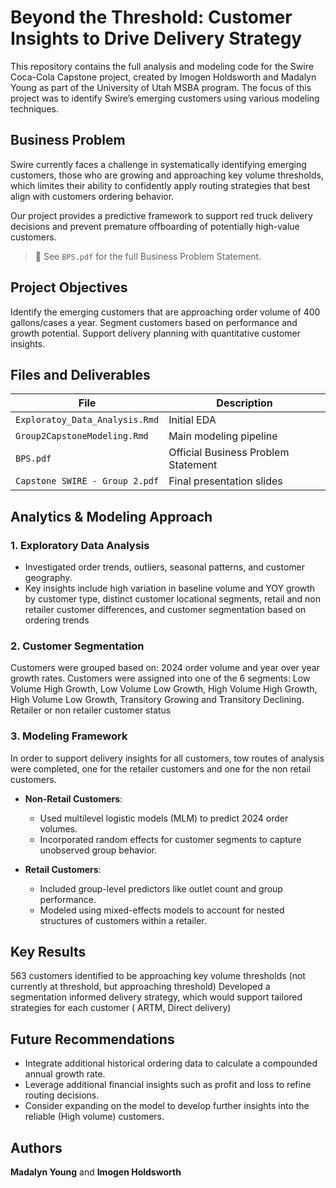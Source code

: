 # Beyond the Threshold: Customer Insights to Drive Delivery Strategy

This repository contains the full analysis and modeling code for the Swire Coca-Cola Capstone project, created by Imogen Holdsworth and Madalyn Young as part of the University of Utah MSBA program. The focus of this project was to identify Swire’s  emerging customers using various modeling techniques. 

## Business Problem

Swire currently faces a challenge in systematically identifying emerging customers, those who are growing and approaching key volume thresholds, which limites their ability to confidently apply routing strategies that best align with customers ordering behavior. 

Our project provides a predictive framework to support red truck delivery decisions and prevent premature offboarding of potentially high-value customers.

> 📄 See `BPS.pdf` for the full Business Problem Statement.

##  Project Objectives
Identify the emerging customers that are approaching order volume of 400 gallons/cases a year.
Segment customers based on performance and growth potential. 
Support delivery planning with quantitative customer insights. 

## Files and Deliverables

| File | Description |
|------|-------------|
| `Exploratoy_Data_Analysis.Rmd` | Initial EDA |
| `Group2CapstoneModeling.Rmd` | Main modeling pipeline|
| `BPS.pdf` | Official Business Problem Statement|| 
`Capstone SWIRE - Group 2.pdf` | Final presentation slides |

##  Analytics & Modeling Approach

### 1. **Exploratory Data Analysis**
- Investigated order trends, outliers, seasonal patterns, and customer geography.
- Key insights include high variation in baseline volume and YOY growth by customer type, distinct customer locational segments, retail and non retailer customer differences, and customer segmentation based on ordering trends

### 2. **Customer Segmentation**
Customers were grouped based on:
2024 order volume and year over year growth rates. 
Customers were assigned into one of the 6 segments:
Low Volume High Growth, Low Volume Low Growth, High Volume High Growth, High Volume Low Growth, Transitory Growing and Transitory Declining.
Retailer or non retailer customer status

### 3. **Modeling Framework**
In order to support delivery insights for all customers, tow routes of analysis were completed, one for the retailer customers and one for the non retail customers. 

- **Non-Retail Customers**:
  - Used multilevel logistic models (MLM) to predict 2024 order volumes.
  - Incorporated random effects for customer segments to capture unobserved group behavior.

- **Retail Customers**:
  - Included group-level predictors like outlet count and group performance.
  - Modeled using mixed-effects models to account for nested structures of customers within a retailer.

##  Key Results
563 customers identified to be approaching key volume thresholds (not currently at threshold, but approaching threshold) 
Developed a segmentation informed delivery strategy, which would support tailored strategies for each customer ( ARTM, Direct delivery) 

## Future Recommendations

- Integrate additional historical ordering data to calculate a compounded annual growth rate.
- Leverage additional financial insights such as profit and loss to refine routing decisions.
- Consider expanding on the model to develop further insights into the reliable (High volume) customers. 


## Authors
**Madalyn Young** and **Imogen Holdsworth**

